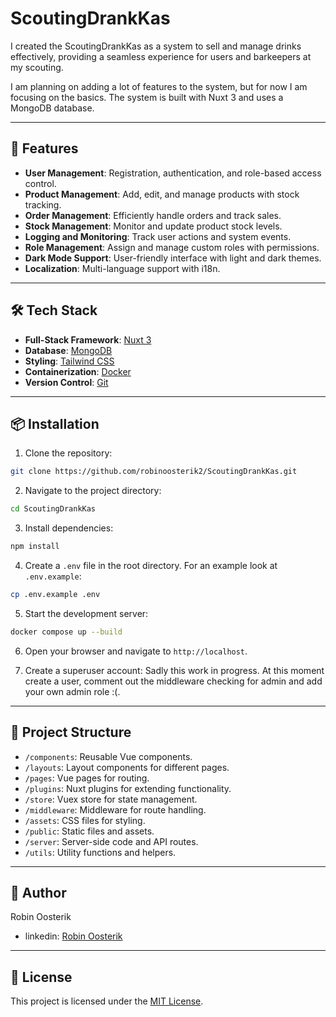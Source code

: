 # ScoutingDrankKas
I created the ScoutingDrankKas as a system to sell and manage drinks effectively, providing a seamless experience for users and barkeepers at my scouting.

I am planning on adding a lot of features to the system, but for now I am focusing on the basics. The system is built with Nuxt 3 and uses a MongoDB database.

---

## 🚀 Features
- **User Management**: Registration, authentication, and role-based access control.
- **Product Management**: Add, edit, and manage products with stock tracking.
- **Order Management**: Efficiently handle orders and track sales.
- **Stock Management**: Monitor and update product stock levels.
- **Logging and Monitoring**: Track user actions and system events.
- **Role Management**: Assign and manage custom roles with permissions.
- **Dark Mode Support**: User-friendly interface with light and dark themes.
- **Localization**: Multi-language support with i18n.

---

## 🛠️ Tech Stack
- **Full-Stack Framework**: [Nuxt 3](https://nuxtjs.org/)
- **Database**: [MongoDB](https://www.mongodb.com/)
- **Styling**: [Tailwind CSS](https://tailwindcss.com/)
- **Containerization**: [Docker](https://www.docker.com/)
- **Version Control**: [Git](https://git-scm.com/)

---

## 📦 Installation

1. Clone the repository:

``` bash
git clone https://github.com/robinoosterik2/ScoutingDrankKas.git
```

2. Navigate to the project directory:

``` bash
cd ScoutingDrankKas
```
3. Install dependencies:

``` bash
npm install
```

4. Create a `.env` file in the root directory. For an example look at `.env.example`:

``` bash
cp .env.example .env
```

5. Start the development server:

``` bash
docker compose up --build
```
6. Open your browser and navigate to `http://localhost`.

7. Create a superuser account:
 Sadly this work in progress. At this moment create a user, comment out the middleware checking for admin and add your own admin role :(.
---

## 📂 Project Structure

- `/components`: Reusable Vue components.
- `/layouts`: Layout components for different pages.
- `/pages`: Vue pages for routing.
- `/plugins`: Nuxt plugins for extending functionality.
- `/store`: Vuex store for state management.
- `/middleware`: Middleware for route handling.
- `/assets`: CSS files for styling.
- `/public`: Static files and assets.
- `/server`: Server-side code and API routes.
- `/utils`: Utility functions and helpers.

---

## 👤 Author

Robin Oosterik
- linkedin: [Robin Oosterik](https://www.linkedin.com/in/robin-oosterik/)
---

## 📜 License

This project is licensed under the [MIT License](LICENSE).